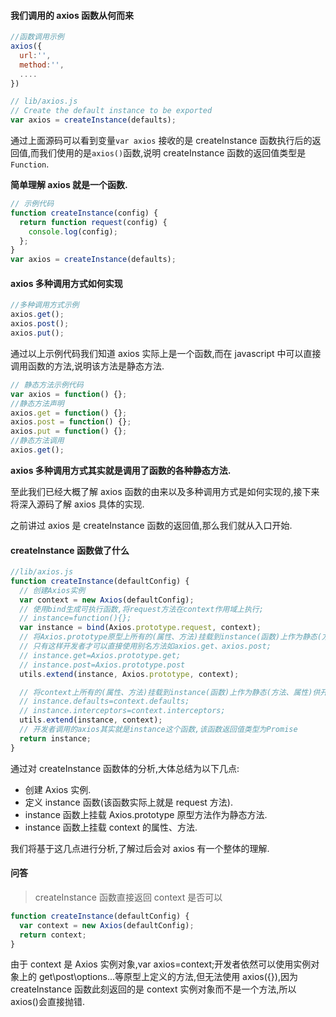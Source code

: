 #### 我们调用的 axios 函数从何而来

```javascript
//函数调用示例
axios({
  url:'',
  method:'',
  ....
})
```

```javascript
// lib/axios.js
// Create the default instance to be exported
var axios = createInstance(defaults);
```

通过上面源码可以看到变量`var axios` 接收的是 createInstance 函数执行后的返回值,而我们使用的是`axios()`函数,说明 createInstance 函数的返回值类型是 `Function`.

**简单理解 axios 就是一个函数.**

```javascript
// 示例代码
function createInstance(config) {
  return function request(config) {
    console.log(config);
  };
}
var axios = createInstance(defaults);
```

#### axios 多种调用方式如何实现

```javascript
//多种调用方式示例
axios.get();
axios.post();
axios.put();
```

通过以上示例代码我们知道 axios 实际上是一个函数,而在 javascript 中可以直接调用函数的方法,说明该方法是静态方法.

```javascript
// 静态方法示例代码
var axios = function() {};
//静态方法声明
axios.get = function() {};
axios.post = function() {};
axios.put = function() {};
//静态方法调用
axios.get();
```

**axios 多种调用方式其实就是调用了函数的各种静态方法.**

至此我们已经大概了解 axios 函数的由来以及多种调用方式是如何实现的,接下来将深入源码了解 axios 具体的实现.

之前讲过 axios 是 createInstance 函数的返回值,那么我们就从入口开始.

#### createInstance 函数做了什么

```javascript
//lib/axios.js
function createInstance(defaultConfig) {
  // 创建Axios实例
  var context = new Axios(defaultConfig);
  // 使用bind生成可执行函数,将request方法在context作用域上执行;
  // instance=function(){};
  var instance = bind(Axios.prototype.request, context);
  // 将Axios.prototype原型上所有的(属性、方法)挂载到instance(函数)上作为静态(方法、属性)供开发者使用;
  // 只有这样开发者才可以直接使用别名方法如axios.get、axios.post;
  // instance.get=Axios.prototype.get;
  // instance.post=Axios.prototype.post
  utils.extend(instance, Axios.prototype, context);

  // 将context上所有的(属性、方法)挂载到instance(函数)上作为静态(方法、属性)供开发者使用;
  // instance.defaults=context.defaults;
  // instance.interceptors=context.interceptors;
  utils.extend(instance, context);
  // 开发者调用的axios其实就是instance这个函数,该函数返回值类型为Promise
  return instance;
}
```

通过对 createInstance 函数体的分析,大体总结为以下几点:

- 创建 Axios 实例.
- 定义 instance 函数(该函数实际上就是 request 方法).
- instance 函数上挂载 Axios.prototype 原型方法作为静态方法.
- instance 函数上挂载 context 的属性、方法.

我们将基于这几点进行分析,了解过后会对 axios 有一个整体的理解.

#### 问答

> createInstance 函数直接返回 context 是否可以

```javascript
function createInstance(defaultConfig) {
  var context = new Axios(defaultConfig);
  return context;
}
```

由于 context 是 Axios 实例对象,var axios=context;开发者依然可以使用实例对象上的 get\post\options...等原型上定义的方法,但无法使用 axios({}),因为 createInstance 函数此刻返回的是 context 实例对象而不是一个方法,所以 axios()会直接抛错.

